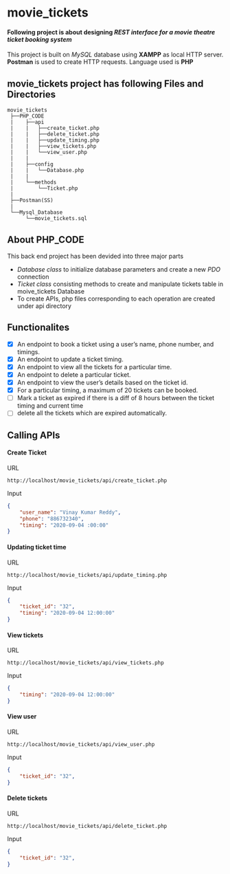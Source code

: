 # movie_tickets

#### Following project is about designing *REST interface for a movie theatre ticket booking system*

This project is built on *MySQL* database using **XAMPP** as local HTTP server.
**Postman** is used to create HTTP requests.
Language used is **PHP**

## movie_tickets project has following Files and Directories
```
movie_tickets
 ├──PHP_CODE
 |    ├──api
 |    |   ├──create_ticket.php
 |    |   ├──delete_ticket.php
 |    |   ├──update_timing.php
 |    |   ├──view_tickets.php
 |    |   └──view_user.php
 |    |
 |    ├──config
 |    |   └──Database.php
 |    |   
 |    └──methods
 |        └──Ticket.php
 |
 ├──Postman(SS)
 |
 └──Mysql_Database
      └──movie_tickets.sql
```

## About PHP_CODE

This back end project has been devided into three major parts
- *Database class* to initialize database parameters and create a new *PDO* connection 
- *Ticket class* consisting methods to create and manipulate tickets table in moive_tickets Database
- To create APIs, php files corresponding to each operation are created under api directory

## Functionalites

- [x] An endpoint to book a ticket using a user’s name, phone number, and timings.
- [x] An endpoint to update a ticket timing.
- [x] An endpoint to view all the tickets for a particular time.
- [x] An endpoint to delete a particular ticket.
- [x] An endpoint to view the user’s details based on the ticket id.
- [x] For a particular timing, a maximum of 20 tickets can be booked.
- [ ] Mark a ticket as expired if there is a diff of 8 hours between the ticket timing and current
time
- [ ] delete all the tickets which are expired automatically.

## Calling APIs

#### Create Ticket
URL
```
http://localhost/movie_tickets/api/create_ticket.php
```

Input
```JSON
{
    "user_name": "Vinay Kumar Reddy",
    "phone": "886732340",
    "timing": "2020-09-04 :00:00"
}
```
#### Updating ticket time

URL
```
http://localhost/movie_tickets/api/update_timing.php
```

Input
```json
{
    "ticket_id": "32",
    "timing": "2020-09-04 12:00:00"
}
```
#### View tickets

URL
```
http://localhost/movie_tickets/api/view_tickets.php
```

Input
```json
{
    "timing": "2020-09-04 12:00:00"
}
```

#### View user

URL
```
http://localhost/movie_tickets/api/view_user.php
```

Input
```json
{
    "ticket_id": "32",
}
```
#### Delete tickets

URL
```
http://localhost/movie_tickets/api/delete_ticket.php
```
Input
```json
{
    "ticket_id": "32",
}
```
